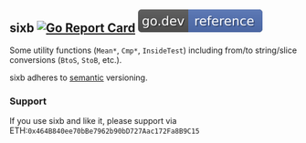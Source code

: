 ## sixb [![Go Report Card](https://goreportcard.com/badge/github.com/jfcg/sixb)](https://goreportcard.com/report/github.com/jfcg/sixb) [![go.dev ref](https://raw.githubusercontent.com/jfcg/.github/main/godev.svg)](https://pkg.go.dev/github.com/jfcg/sixb)
Some utility functions (`Mean*`, `Cmp*`, `InsideTest`) including from/to string/slice conversions (`BtoS`, `StoB`, etc.).

sixb adheres to [semantic](https://semver.org) versioning.

### Support
If you use sixb and like it, please support via ETH:`0x464B840ee70bBe7962b90bD727Aac172Fa8B9C15`
